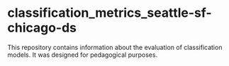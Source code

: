 # classification_metrics_seattle-sf-chicago-ds

This repository contains information about the evaluation of classification models. It was designed for pedagogical purposes.
